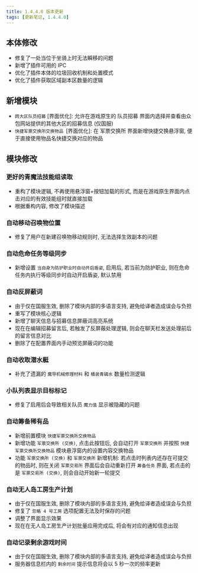 ```yaml
---
title: 1.4.4.0 版本更新
tags: [更新笔记, 1.4.4.0]
---
```


## 本体修改

- 修复了一处当位于坐骑上时无法瞬移的问题
- 新增了插件可用的 IPC
- 优化了插件本体的垃圾回收机制和处置模式
- 优化了插件获取区域副本区数量的逻辑

## 新增模块

- `跨大区队员招募` [界面优化]: 允许在游戏原生的 队员招募 界面内选择并查看由众包网站提供的其他大区的招募信息 (仅国服)
- `快捷军票交换所交换物品 `[界面优化]: 在 军票交换所 界面新增快捷交换悬浮窗, 便于直接使用物品名快捷交换对应的物品

## 模块修改

### 更好的青魔法技能组读取

- 重构了模块逻辑, 不再使用悬浮窗+按钮加载的形式, 而是在游戏原生界面内点击对应的有效技能组时就直接加载
- 根据重构内容, 修改了模块描述

### 自动移动召唤物位置

- 修复了用户在新建召唤物移动规则时, 无法选择生效副本的问题

### 自动危命任务等级同步

- 新增设置 `当自身为防护职业时自动开启盾姿`, 启用后, 若当前为防护职业, 则在危命任务内执行等级同步时自动开启盾姿, 默认禁用

### 自动反屏蔽词

- 由于仅在国服生效, 删除了模块内部的多语言支持, 避免给译者造成误会与负担
- 重写了模块核心逻辑
- 新增了聊天信息与招募信息屏蔽词高亮系统
- 现在在编辑招募留言后, 若触发了反屏蔽处理逻辑, 则会在聊天栏发送处理前后的留言信息对比
- 删除了在配置界面内手动预览屏蔽词的功能

### 自动收取潜水艇

- 补充了遗漏的 `魔导机械修理材料` 和 `桶装青磷水` 数量检测逻辑

### 小队列表显示目标标记

- 修复了启用后会导致相关队员 `魔力值` 显示被隐藏的问题

### 自动筹备稀有品

- 新增前置模块 `快捷军票交换所交换物品`
- 新增功能 `军票交换所 (交换)`, 点击此按钮后, 会自动打开 `军票交换所` 并按照 `快捷军票交换所交换物品` 模块悬浮窗内的设置内容交换物品
- 功能 `军票交换所 (交换)` 和 `军票交换所` 新增机制: 若点击时列表内还存在可提交的物品时, 则在关闭 `军票交易所` 界面后会自动重新打开 `筹备任务` 界面, 若点击的是 `军票交易所 (交换)`, 则会自动开始新一轮提交

### 自动无人岛工房生产计划

- 由于仅在国服生效, 删除了模块内部的多语言支持, 避免给译者造成误会与负担
- 修复了 `忽略 4 号工房` 选项配置无法及时保存的问题
- 调整了界面显示效果
- 现在在无人岛工房生产计划批量应用完成后, 将会有对应的通知信息出现

### 自动记录剩余游戏时间

- 由于仅在国服生效, 删除了模块内部的多语言支持, 避免给译者造成误会与负担
- 服务器信息栏内的 `剩余时间` 提示信息将会以 5 秒一次的频率更新